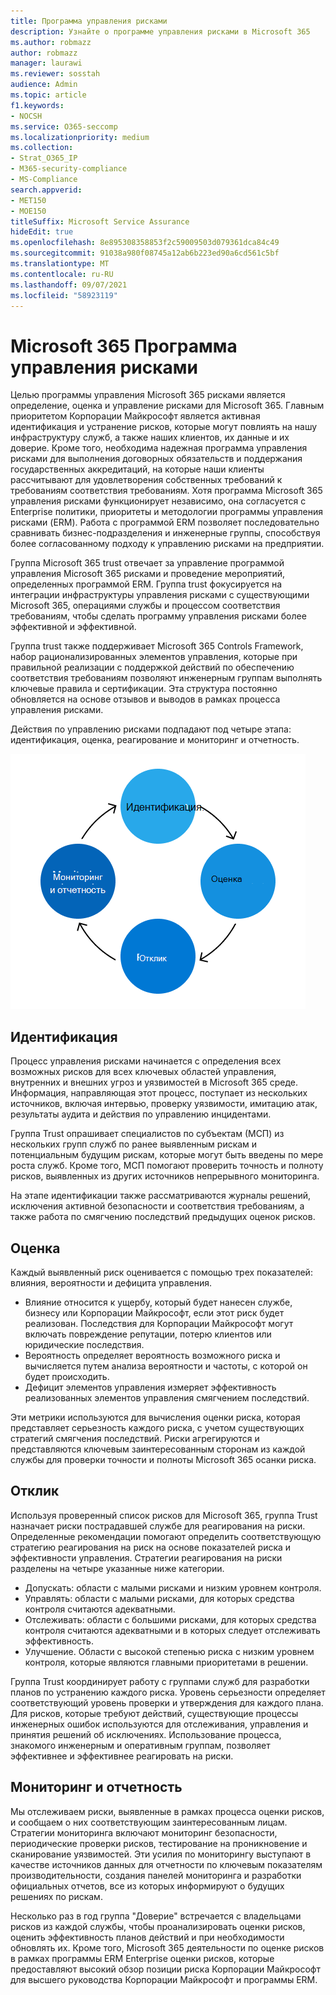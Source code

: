 ```yaml
---
title: Программа управления рисками
description: Узнайте о программе управления рисками в Microsoft 365
ms.author: robmazz
author: robmazz
manager: laurawi
ms.reviewer: sosstah
audience: Admin
ms.topic: article
f1.keywords:
- NOCSH
ms.service: O365-seccomp
ms.localizationpriority: medium
ms.collection:
- Strat_O365_IP
- M365-security-compliance
- MS-Compliance
search.appverid:
- MET150
- MOE150
titleSuffix: Microsoft Service Assurance
hideEdit: true
ms.openlocfilehash: 8e895308358853f2c59009503d079361dca84c49
ms.sourcegitcommit: 91038a980f08745a12ab6b223ed90a6cd561c5bf
ms.translationtype: MT
ms.contentlocale: ru-RU
ms.lasthandoff: 09/07/2021
ms.locfileid: "58923119"
---
```

# <a name="microsoft-365-risk-management-program"></a>Microsoft 365 Программа управления рисками

Целью программы управления Microsoft 365 рисками является определение, оценка и управление рисками для Microsoft 365. Главным приоритетом Корпорации Майкрософт является активная идентификация и устранение рисков, которые могут повлиять на нашу инфраструктуру служб, а также наших клиентов, их данные и их доверие. Кроме того, необходима надежная программа управления рисками для выполнения договорных обязательств и поддержания государственных аккредитаций, на которые наши клиенты рассчитывают для удовлетворения собственных требований к требованиям соответствия требованиям. Хотя программа Microsoft 365 управления рисками функционирует независимо, она согласуется с Enterprise политики, приоритеты и методологии программы управления рисками (ERM). Работа с программой ERM позволяет последовательно сравнивать бизнес-подразделения и инженерные группы, способствуя более согласованному подходу к управлению рисками на предприятии.

Группа Microsoft 365 trust отвечает за управление программой управления Microsoft 365 рисками и проведение мероприятий, определенных программой ERM. Группа trust фокусируется на интеграции инфраструктуры управления рисками с существующими Microsoft 365, операциями службы и процессом соответствия требованиям, чтобы сделать программу управления рисками более эффективной и эффективной.

Группа trust также поддерживает Microsoft 365 Controls Framework, набор рационализированных элементов управления, которые при правильной реализации с поддержкой действий по обеспечению соответствия требованиям позволяют инженерным группам выполнять ключевые правила и сертификации. Эта структура постоянно обновляется на основе отзывов и выводов в рамках процесса управления рисками.

Действия по управлению рисками подпадают под четыре этапа: идентификация, оценка, реагирование и мониторинг и отчетность.

![Действия по управлению рисками.](../media/assurance-risk-management-review-process.png)

## <a name="identification"></a>Идентификация

Процесс управления рисками начинается с определения всех возможных рисков для всех ключевых областей управления, внутренних и внешних угроз и уязвимостей в Microsoft 365 среде. Информация, направляющая этот процесс, поступает из нескольких источников, включая интервью, проверку уязвимости, имитацию атак, результаты аудита и действия по управлению инцидентами.

Группа Trust опрашивает специалистов по субъектам (МСП) из нескольких групп служб по ранее выявленным рискам и потенциальным будущим рискам, которые могут быть введены по мере роста служб. Кроме того, МСП помогают проверить точность и полноту рисков, выявленных из других источников непрерывного мониторинга.

На этапе идентификации также рассматриваются журналы решений, исключения активной безопасности и соответствия требованиям, а также работа по смягчению последствий предыдущих оценок рисков.

## <a name="assessment"></a>Оценка

Каждый выявленный риск оценивается с помощью трех показателей: влияния, вероятности и дефицита управления.

- Влияние относится к ущербу, который будет нанесен службе, бизнесу или Корпорации Майкрософт, если этот риск будет реализован. Последствия для Корпорации Майкрософт могут включать повреждение репутации, потерю клиентов или юридические последствия.
- Вероятность определяет вероятность возможного риска и вычисляется путем анализа вероятности и частоты, с которой он будет происходить.
- Дефицит элементов управления измеряет эффективность реализованных элементов управления смягчением последствий.

Эти метрики используются для вычисления оценки риска, которая представляет серьезность каждого риска, с учетом существующих стратегий смягчения последствий. Риски агрегируются и представляются ключевым заинтересованным сторонам из каждой службы для проверки точности и полноты Microsoft 365 осанки риска.

## <a name="response"></a>Отклик

Используя проверенный список рисков для Microsoft 365, группа Trust назначает риски пострадавшей службе для реагирования на риски. Определенные рекомендации помогают определить соответствующую стратегию реагирования на риск на основе показателей риска и эффективности управления. Стратегии реагирования на риски разделены на четыре указанные ниже категории.

- Допускать: области с малыми рисками и низким уровнем контроля.
- Управлять: области с малыми рисками, для которых средства контроля считаются адекватными.
- Отслеживать: области с большими рисками, для которых средства контроля считаются адекватными и в которых следует отслеживать эффективность.
- Улучшение. Области с высокой степенью риска с низким уровнем контроля, которые являются главными приоритетами в решении.

Группа Trust координирует работу с группами служб для разработки планов по устранению каждого риска. Уровень серьезности определяет соответствующий уровень проверки и утверждения для каждого плана. Для рисков, которые требуют действий, существующие процессы инженерных ошибок используются для отслеживания, управления и принятия решений об исключениях. Использование процесса, знакомого инженерным и оперативным группам, позволяет эффективнее и эффективнее реагировать на риски.

## <a name="monitoring-and-reporting"></a>Мониторинг и отчетность

Мы отслеживаем риски, выявленные в рамках процесса оценки рисков, и сообщаем о них соответствующим заинтересованным лицам. Стратегии мониторинга включают мониторинг безопасности, периодические проверки рисков, тестирование на проникновение и сканирование уязвимостей. Эти усилия по мониторингу выступают в качестве источников данных для отчетности по ключевым показателям производительности, создания панелей мониторинга и разработки официальных отчетов, все из которых информируют о будущих решениях по рискам.

Несколько раз в год группа "Доверие" встречается с владельцами рисков из каждой службы, чтобы проанализировать оценки рисков, оценить эффективность планов действий и при необходимости обновлять их. Кроме того, Microsoft 365 деятельности по оценке рисков в рамках программы ERM Enterprise оценки рисков, которые предоставляют высокий обзор позиции риска Корпорации Майкрософт для высшего руководства Корпорации Майкрософт и программы ERM.
